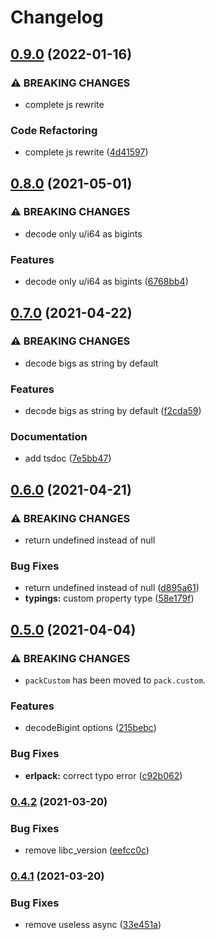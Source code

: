 # Changelog

## [0.9.0](https://www.github.com/typescord/ftee/compare/v0.8.0...v0.9.0) (2022-01-16)


### ⚠ BREAKING CHANGES

* complete js rewrite

### Code Refactoring

* complete js rewrite ([4d41597](https://www.github.com/typescord/ftee/commit/4d41597582f49f4fa594ffaa3ebeaafb78b3f903))

## [0.8.0](https://www.github.com/typescord/ftee/compare/v0.7.0...v0.8.0) (2021-05-01)


### ⚠ BREAKING CHANGES

* decode only u/i64 as bigints

### Features

* decode only u/i64 as bigints ([6768bb4](https://www.github.com/typescord/ftee/commit/6768bb4ac20f054347985c7544a6ea8297c1aea8))

## [0.7.0](https://www.github.com/typescord/ftee/compare/v0.6.0...v0.7.0) (2021-04-22)


### ⚠ BREAKING CHANGES

* decode bigs as string by default

### Features

* decode bigs as string by default ([f2cda59](https://www.github.com/typescord/ftee/commit/f2cda593ea16f3b89e6bfacbeb526c85702c72d2))


### Documentation

* add tsdoc ([7e5bb47](https://www.github.com/typescord/ftee/commit/7e5bb476cdfbb58ab29eafedbfd0191af1a57482))

## [0.6.0](https://www.github.com/typescord/ftee/compare/v0.5.0...v0.6.0) (2021-04-21)


### ⚠ BREAKING CHANGES

* return undefined instead of null

### Bug Fixes

* return undefined instead of null ([d895a61](https://www.github.com/typescord/ftee/commit/d895a616c2e42bf7ca9ef307d3dd05c2789225eb))
* **typings:** custom property type ([58e179f](https://www.github.com/typescord/ftee/commit/58e179fe2b8aa45f02071d7ff914b7af4f0c4cec))

## [0.5.0](https://www.github.com/typescord/ftee/compare/v0.4.2...v0.5.0) (2021-04-04)


### ⚠ BREAKING CHANGES

* `packCustom` has been moved to `pack.custom`.

### Features

* decodeBigint options ([215bebc](https://www.github.com/typescord/ftee/commit/215bebcafa82dfa8a2f2be873e5070896a9a4329))


### Bug Fixes

* **erlpack:** correct typo error ([c92b062](https://www.github.com/typescord/ftee/commit/c92b062aae78505c0d52b50716757541aa571002))

### [0.4.2](https://www.github.com/typescord/ftee/compare/v0.4.1...v0.4.2) (2021-03-20)


### Bug Fixes

* remove libc_version ([eefcc0c](https://www.github.com/typescord/ftee/commit/eefcc0c8417bc4b418b0184d150c603902cee76b))

### [0.4.1](https://www.github.com/typescord/ftee/compare/v0.4.0...v0.4.1) (2021-03-20)


### Bug Fixes

* remove useless async ([33e451a](https://www.github.com/typescord/ftee/commit/33e451a672d2512b037dcbcec178b20854cb0abf))

